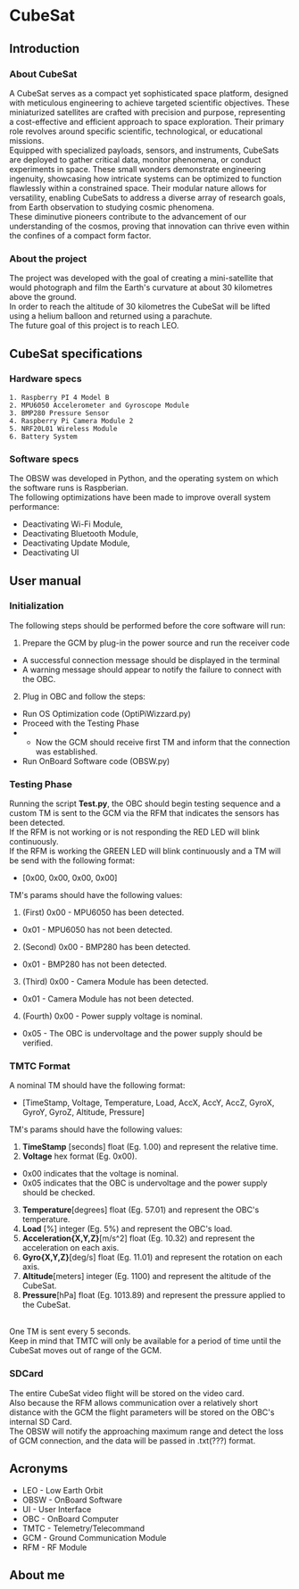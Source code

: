 # CubeSat

## Introduction

### About CubeSat

A CubeSat serves as a compact yet sophisticated space platform, designed with meticulous engineering to achieve targeted scientific objectives. These miniaturized satellites are crafted with precision and purpose, representing a cost-effective and efficient approach to space exploration. Their primary role revolves around specific scientific, technological, or educational missions. <br>
Equipped with specialized payloads, sensors, and instruments, CubeSats are deployed to gather critical data, monitor phenomena, or conduct experiments in space. These small wonders demonstrate engineering ingenuity, showcasing how intricate systems can be optimized to function flawlessly within a constrained space. Their modular nature allows for versatility, enabling CubeSats to address a diverse array of research goals, from Earth observation to studying cosmic phenomena. <br>
These diminutive pioneers contribute to the advancement of our understanding of the cosmos, proving that innovation can thrive even within the confines of a compact form factor.

### About the project

The project was developed with the goal of creating a mini-satellite that would photograph and film the Earth's curvature at about 30 kilometres above the ground. <br>
In order to reach the altitude of 30 kilometres the CubeSat will be lifted using a helium balloon and returned using a parachute. <br>
The future goal of this project is to reach LEO.

## CubeSat specifications

### Hardware specs

    1. Raspberry PI 4 Model B
    2. MPU6050 Accelerometer and Gyroscope Module
    3. BMP280 Pressure Sensor
    4. Raspberry Pi Camera Module 2
    5. NRF20L01 Wireless Module
    6. Battery System 

### Software specs

The OBSW was developed in Python, and the operating system on which the software runs is Raspberian. <br>
The following optimizations have been made to improve overall system performance:

- Deactivating Wi-Fi Module,
- Deactivating Bluetooth Module,
- Deactivating Update Module,
- Deactivating UI


## User manual

### Initialization
The following steps should be performed before the core software will run:

1. Prepare the GCM by plug-in the power source and run the receiver code

- A successful connection message should be displayed in the terminal
- A warning message should appear to notify the failure to connect with the OBC.

2. Plug in OBC and follow the steps:

- Run OS Optimization code (OptiPiWizzard.py)
- Proceed with the Testing Phase
- - Now the GCM should receive first TM and inform that the connection was established.
- Run OnBoard Software code (OBSW.py)
 
### Testing Phase

Running the script <b>Test.py</b>, the OBC should begin testing sequence and a custom TM is sent to the GCM via the RFM that indicates the sensors has been detected. <br>
If the RFM is not working or is not responding the RED LED will blink continuously.<br>
If the RFM is working the GREEN LED will blink continuously and a TM will be send with the following format:

- [0x00, 0x00, 0x00, 0x00]

TM's params should have the following values:

1. (First) 0x00 - MPU6050 has been detected.

- 0x01 - MPU6050 has not been detected.

2. (Second) 0x00 - BMP280 has been detected.

- 0x01 - BMP280 has not been detected.

3. (Third) 0x00 - Camera Module has been detected.

- 0x01 - Camera Module has not been detected.

4. (Fourth) 0x00 - Power supply voltage is nominal.

- 0x05 - The OBC is undervoltage and the power supply should be verified.

### TMTC Format

A nominal TM should have the following format:

- [TimeStamp, Voltage, Temperature, Load, AccX, AccY, AccZ, GyroX, GyroY, GyroZ, Altitude, Pressure]

TM's params should have the following values:

1. <b>TimeStamp</b> [seconds] float (Eg. 1.00) and represent the relative time. 
2. <b>Voltage</b> hex format (Eg. 0x00).

- 0x00 indicates that the voltage is nominal.
- 0x05 indicates that the OBC is undervoltage and the power supply should be checked.

3. <b>Temperature</b>[degrees] float (Eg. 57.01) and represent the OBC's temperature.
4. <b>Load</b> [%] integer (Eg. 5%) and represent the OBC's load.
5. <b>Acceleration{X,Y,Z}</b>[m/s^2] float (Eg. 10.32) and represent the acceleration on each axis.
6. <b>Gyro{X,Y,Z}</b>[deg/s] float (Eg. 11.01) and represent the rotation on each axis.
7. <b>Altitude</b>[meters] integer (Eg. 1100) and represent the altitude of the CubeSat.
8. <b>Pressure</b>[hPa] float (Eg. 1013.89) and represent the pressure applied to the CubeSat. <br>

<br>
One TM is sent every 5 seconds. <br>
Keep in mind that TMTC will only be available for a period of time until the CubeSat moves out of range of the GCM.

### SDCard

The entire CubeSat video flight will be stored on the video card. <br>
Also because the RFM allows communication over a relatively short distance with the GCM the flight parameters will be stored on the OBC's internal SD Card. <br>
The OBSW will notify the approaching maximum range and detect the loss of GCM connection, and the data will be passed in .txt(???) format. <br>

## Acronyms

- LEO - Low Earth Orbit
- OBSW - OnBoard Software
- UI - User Interface
- OBC - OnBoard Computer
- TMTC - Telemetry/Telecommand
- GCM - Ground Communication Module
- RFM - RF Module 

## About me

